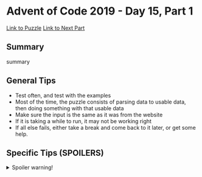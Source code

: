 # Advent of Code 2019 - Day 15, Part 1

[Link to Puzzle](https://adventofcode.com/2019/day/15)
[Link to Next Part](https://github.com/CodingAP/unofficial-aoc-syllabus/blob/main/years/2019/day15/part2.md)

## Summary
summary

## General Tips
- Test often, and test with the examples
- Most of the time, the puzzle consists of parsing data to usable data, then doing something with that usable data
- Make sure the input is the same as it was from the website
- If it is taking a while to run, it may not be working right
- If all else fails, either take a break and come back to it later, or get some help.

## Specific Tips (SPOILERS)
<details> <summary>Spoiler warning!</summary>

specific tips

</details>
